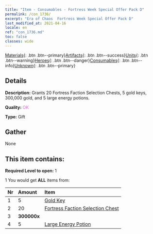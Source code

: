 ```yaml
---
title: "Item - Consumables - Fortress Week Special Offer Pack D"
permalink: /con_1736/
excerpt: "Era of Chaos  Fortress Week Special Offer Pack D"
last_modified_at: 2021-04-16
locale: en
ref: "con_1736.md"
toc: false
classes: wide
---
```

 [Materials](/Items/){: .btn .btn--primary}[Artifacts](/Items/Artifacts/){: .btn .btn--success}[Units](/Items/Units/){: .btn .btn--warning}[Heroes](/Items/Heroes/){: .btn .btn--danger}[Consumables](/Items/Consumables/){: .btn .btn--info}[Unknown](/Items/Unknown/){: .btn .btn--primary}

## Details
 **Description:** Grants 20 Fortress Faction Selection Chests, 5 gold keys, 300,000 gold, and 5 large energy potions.

 **Quality:** <span style="color: #DA70D6">OK</span>

 **Type:** Gift

## Gather

  None

## This item contains:

 **Required Level to open:** 1

 1 You would get **ALL** items  from:

  | Nr | Amount |     Item    |
  |:---|:-------|:------------|
  | 1 | 5 | [Gold Key](/Items/con_783/) |  | 
  | 2 | 20 | [Fortress Faction Selection Chest](/Items/con_1737/) |  | 
  | 3 |  **300000x** | <i class="fas fa-coins"/> |  | 
  | 4 | 5 | [Large Energy Potion](/Items/con_706/) |  | 
